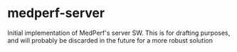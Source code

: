 # medperf-server
Initial implementation of MedPerf's server SW. This is for drafting purposes, and will probably be discarded in the future for a more robust solution

